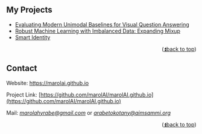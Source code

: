 <!--div id="top"></div>

[![Github][github-shield]][github-url]
[![LinkedIn][linkedin-shield]][linkedin-url]
[![Twitter][twitter-shield]][twitter-url]
[![Stackoverflow][stackoverflow-shield]][stackoverflow-url]
[![Kaggle][kaggle-shield]][kaggle-url]


<br />

    👋 Hi, I’m @marolAI
    🎓 I have a Master's degree in Artificial Intelligence.
    👀 I’m interested in NLP, Computer Vision and AI in general.
    💞️ Currently I am open for a PhD or a Data Science position.
-->

<!-- ABOUT THE PROJECT 
## My portfolio website

[![Product Name Screen Shot][product-screenshot]](https://marolai.github.io/)
-->

## My Projects


* [Evaluating Modern Unimodal Baselines for Visual Question Answering](https://github.com/marolAI/VQA-BERT)
* [Robust Machine Learning with Imbalanced Data: Expanding Mixup](https://github.com/marolAI/Expanding-Mixup)
* [Smart Identity](https://github.com/marolAI/Smart-Identity)


<p align="right">(<a href="#top">⏫back to top</a>)</p>


<!-- LICENSE 
## License

Distributed under the MIT License. See `LICENSE.txt` for more information.

<p align="right">(<a href="#top">⏫back to top</a>)</p>
-->


<!-- CONTACT -->
## Contact

Website: https://marolai.github.io

Project Link: [https://github.com/marolAI/marolAI.github.io](https://github.com/marolAI/marolAI.github.io)

Mail: [*marolahyrabe@gmail.com*](mailto:marolahyrabe@gmail.com) or 
[*arabetokotany@aimsammi.org*](mailto:arabetokotany@aimsammi.org)


<p align="right">(<a href="#top">⏫back to top</a>)</p>


<!--
[github-shield]: https://img.shields.io/badge/GitHub-100000?style=for-the-badge&logo=github&logoColor=white
[github-url]: https://github.com/marolAI
[linkedin-shield]: https://img.shields.io/badge/LinkedIn-0077B5?style=for-the-badge&logo=linkedin&logoColor=white
[linkedin-url]: https://www.linkedin.com/in/andriamarolahy-rabetokotany-a84986143/
[twitter-shield]: https://img.shields.io/badge/Twitter-1DA1F2?style=for-the-badge&logo=twitter&logoColor=white
[twitter-url]:https://twitter.com/Massa_Be
[stackoverflow-shield]: https://img.shields.io/badge/Stack_Overflow-FE7A16?style=for-the-badge&logo=stack-overflow&logoColor=white
[stackoverflow-url]: https://stackoverflow.com/users/9560986/r-marolahy
[kaggle-shield]: https://img.shields.io/badge/Kaggle-20BEFF?style=for-the-badge&logo=Kaggle&logoColor=white
[kaggle-url]: https://www.kaggle.com/gasymrepresent2018
[product-screenshot]:img/homepage.png

-->